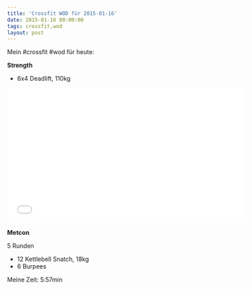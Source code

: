 ```yaml
---
title: 'Crossfit WOD für 2015-01-16'
date: 2015-01-16 00:00:00 
tags: crossfit,wod
layout: post
---
```

Mein #crossfit #wod für heute:

**Strength**

* 6x4 Deadlift, 110kg

<iframe width="560" height="315" src="//www.youtube-nocookie.com/embed/1KqWTGBOYs0" frameborder="0" allowfullscreen></iframe>

**Metcon**

5 Runden

* 12 Kettlebell Snatch, 18kg
* 6 Burpees

Meine Zeit: 5:57min

